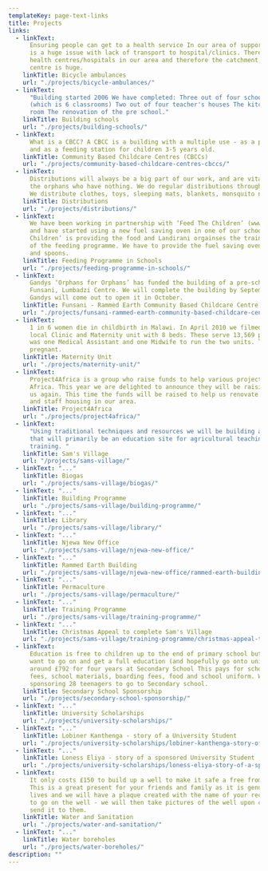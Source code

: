 ```yaml
---
templateKey: page-text-links
title: Projects
links:
  - linkText:
      Ensuring people can get to a health service In our area of support there
      is a huge issue with lack of transport to hospital/clinics. There are not enough
      health centres/hospitals in our area and therefore the catchment area for each
      centre is huge.
    linkTitle: Bicycle ambulances
    url: "./projects/bicycle-ambulances/"
  - linkText:
      "Building started 2006 We have completed: Three out of four school blocks
      (which is 6 classrooms) Two out of four teacher's houses The kitchen and store
      room The renovation of the pre school."
    linkTitle: Building schools
    url: "./projects/building-schools/"
  - linkText:
      What is a CBCC? A CBCC is a building with a multiple use - as a pre-school
      and as a feeding station for children 3-5 years old.
    linkTitle: Community Based Childcare Centres (CBCCs)
    url: "./projects/community-based-childcare-centres-cbccs/"
  - linkText:
      Distributions will always be a big part of our work, and are vital to
      the orphans who have nothing. We do regular distributions throughout our area.
      We distribute clothes, toys, sleeping mats, blankets, monsquito nets.
    linkTitle: Distributions
    url: "./projects/distributions/"
  - linkText:
      We have been working in partnership with ‘Feed The Children’ (www.feedthechildren.org)
      and have started using a new fuel saving oven in one of our schools. ‘Feed The
      Children’ is providing the food and Landirani orgainses the training and operation
      of the feeding programme. We have to provide the fuel saving oven and the bowls
      and spoons.
    linkTitle: Feeding Programme in Schools
    url: "./projects/feeding-programme-in-schools/"
  - linkText:
      Gandys ‘Orphans for Orphans’ has funded the building of a pre-school at
      Funsani, Lumbadzi Centre. We will complete the building by September 2017 and
      Gandys will come out to open it in October.
    linkTitle: Funsani - Rammed Earth Community Based Childcare Centre (CBCC)
    url: "./projects/funsani-rammed-earth-community-based-childcare-centre-cbcc/"
  - linkText:
      1 in 6 women die in childbirth in Malawi. In April 2010 we filmed in our
      local Clinic and Maternity unit with 8 beds. These serve 13,569 people. There
      was one Medical Assistant and one Midwife to run the two units. The Midwife was
      pregnant.
    linkTitle: Maternity Unit
    url: "./projects/maternity-unit/"
  - linkText:
      Project4Africa is a group who raise funds to help various projects in
      Africa. This year we are delighted to announce they will be raising money for
      us again. This time the funds will be raised to help us renovate a maternity unit
      and staff housing in our area.
    linkTitle: Project4Africa
    url: "./projects/project4africa/"
  - linkText:
      "Using traditional techniques and resources we will be building a village
      that will primarily be an education site for agricultural teaching and vocational
      training. "
    linkTitle: Sam's Village
    url: "/projects/sams-village/"
  - linkText: "..."
    linkTitle: Biogas
    url: "./projects/sams-village/biogas/"
  - linkText: "..."
    linkTitle: Building Programme
    url: "./projects/sams-village/building-programme/"
  - linkText: "..."
    linkTitle: Library
    url: "./projects/sams-village/library/"
  - linkText: "..."
    linkTitle: Njewa New Office
    url: "./projects/sams-village/njewa-new-office/"
  - linkText: "..."
    linkTitle: Rammed Earth Building
    url: "./projects/sams-village/njewa-new-office/rammed-earth-building/"
  - linkText: "..."
    linkTitle: Permaculture
    url: "./projects/sams-village/permaculture/"
  - linkText: "..."
    linkTitle: Training Programme
    url: "./projects/sams-village/training-programme/"
  - linkText: "..."
    linkTitle: Christmas Appeal to complete Sam's Village
    url: "./projects/sams-village/training-programme/christmas-appeal-to-complete-sams-village/"
  - linkText:
      Education is free to children up to the end of primary school but if they
      want to go on and get a full education (and hopefully go onto university) it costs
      around £792 for four years at Secondary School This pays for school fees, exam
      fees, school materials, boarding fees, food and school uniform. We are currently
      sponsoring 28 teenagers to go to Secondary school.
    linkTitle: Secondary School Sponsorship
    url: "./projects/secondary-school-sponsorship/"
  - linkText: "..."
    linkTitle: University Scholarships
    url: "./projects/university-scholarships/"
  - linkText: "..."
    linkTitle: Lobiner Kanthenga - story of a University Student
    url: "./projects/university-scholarships/lobiner-kanthenga-story-of-a-university-student/"
  - linkText: "..."
    linkTitle: Loness Eliya - story of a sponsored University Student
    url: "./projects/university-scholarships/loness-eliya-story-of-a-sponsored-university-student/"
  - linkText:
      It only costs £150 to build up a well to make it safe a free from contamination.
      This is a great present for your friends and family as it is genuinely saving
      lives and we will have a plaque created with the name of your recipient on it
      to go on the well - we will then take pictures of the well upon completion and
      send it to them.
    linkTitle: Water and Sanitation
    url: "./projects/water-and-sanitation/"
  - linkText: "..."
    linkTitle: Water boreholes
    url: "./projects/water-boreholes/"
description: ""
---
```

